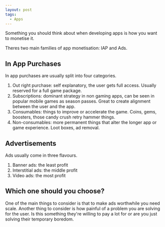 ```yaml
---
layout: post
tags:
  - Apps
---
```

Something you should think about when developing apps is how you want to monetise it.

Theres two main families of app monetisation: IAP and Ads.
## In App Purchases
In app purchases are usually split into four categories.
1. Out right purchase: self explanatory, the user gets full access. Usually reserved for a full game package.
2. Subscriptions: dominant strategy in non gaming apps, can be seen in popular mobile games as season passes. Great to create alignment between the user and the app.
3. Consumables: things to improve or accelerate the game. Coins, gems, boosters, those candy crush retry hammer things.
4. Non-consumables: more permanent things that alter the longer app or game experience. Loot boxes, ad removal.

## Advertisements
Ads usually come in three flavours.
1. Banner ads: the least profit
2. Interstitial ads: the middle profit
3. Video ads: the most profit
## Which one should you choose?
One of the main things to consider is that to make ads worthwhile you need scale. Another thing to consider is how painful of a problem you are solving for the user. Is this something they're willing to pay a lot for or are you just solving their temporary boredom.
